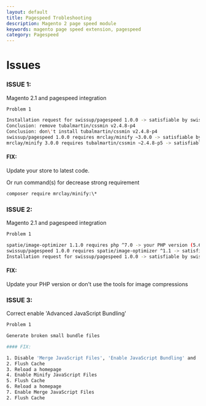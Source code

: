 ```yaml
---
layout: default
title: Pagespeed Trobleshooting
description: Magento 2 page speed module
keywords: magento page speed extension, pagespeed
category: Pagespeed
---
```



# Issues

### ISSUE 1:

Magento 2.1 and pagespeed integration

```bash
Problem 1

Installation request for swissup/pagespeed 1.0.0 -> satisfiable by swissup/pagespeed[1.0.0].
Conclusion: remove tubalmartin/cssmin v2.4.8-p4
Conclusion: don\'t install tubalmartin/cssmin v2.4.8-p4
swissup/pagespeed 1.0.0 requires mrclay/minify ~3.0.0 -> satisfiable by mrclay/minify[3.0.0, 3.0.1, 3.0.2, 3.0.3].
mrclay/minify 3.0.0 requires tubalmartin/cssmin ~2.4.8-p5 -> satisfiable by tubalmartin/cssmin[v2.4.8-p10, v2.4.8-p5, v2.4.8-p6, v2.4.8-p7, v2.4.8-p8, v2.4.8-p9].
```

#### FIX:

Update your store to latest code.

Or run command(s) for decrease strong requirement

```bash
composer require mrclay/minify:\*
```

### ISSUE 2:

Magento 2.1 and pagespeed integration

```bash
Problem 1

spatie/image-optimizer 1.1.0 requires php ^7.0 -> your PHP version (5.6.36) does not satisfy that requirement.
swissup/pagespeed 1.0.0 requires spatie/image-optimizer ^1.1 -> satisfiable by spatie/image-optimizer[1.1.0].
Installation request for swissup/pagespeed 1.0.0 -> satisfiable by swissup/pagespeed[1.0.0].
```

#### FIX:

Update your PHP version or don't use the tools for image compressions


### ISSUE 3:

Correct enable 'Advanced JavaScript Bundling'

```bash
Problem 1

Generate broken small bundle files

#### FIX:

1. Disable 'Merge JavaScript Files', 'Enable JavaScript Bundling' and 'Minify JavaScript Files' before.
2. Flush Cache
3. Reload a homepage
4. Enable Minify JavaScript Files
5. Flush Cache
6. Reload a homepage
7. Enable Merge JavaScript Files
2. Flush Cache